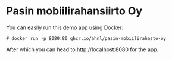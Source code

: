 # Pasin mobiilirahansiirto Oy

You can easily run this demo app using Docker:

```
# docker run -p 8080:80 ghcr.io/ahnl/pasin-mobiilirahasto-oy
```

After which you can head to http://localhost:8080 for the app.